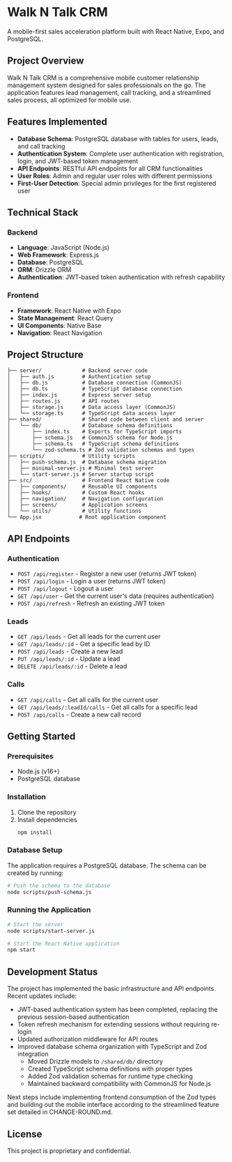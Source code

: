 # Walk N Talk CRM

A mobile-first sales acceleration platform built with React Native, Expo, and PostgreSQL.

## Project Overview

Walk N Talk CRM is a comprehensive mobile customer relationship management system designed for sales professionals on the go. The application features lead management, call tracking, and a streamlined sales process, all optimized for mobile use.

## Features Implemented

- **Database Schema**: PostgreSQL database with tables for users, leads, and call tracking
- **Authentication System**: Complete user authentication with registration, login, and JWT-based token management
- **API Endpoints**: RESTful API endpoints for all CRM functionalities
- **User Roles**: Admin and regular user roles with different permissions
- **First-User Detection**: Special admin privileges for the first registered user

## Technical Stack

### Backend
- **Language**: JavaScript (Node.js)
- **Web Framework**: Express.js
- **Database**: PostgreSQL
- **ORM**: Drizzle ORM
- **Authentication**: JWT-based token authentication with refresh capability

### Frontend
- **Framework**: React Native with Expo
- **State Management**: React Query
- **UI Components**: Native Base
- **Navigation**: React Navigation

## Project Structure

```
├── server/             # Backend server code
│   ├── auth.js         # Authentication setup
│   ├── db.js           # Database connection (CommonJS)
│   ├── db.ts           # TypeScript database connection
│   ├── index.js        # Express server setup
│   ├── routes.js       # API routes
│   ├── storage.js      # Data access layer (CommonJS)
│   └── storage.ts      # TypeScript data access layer
├── shared/             # Shared code between client and server
│   └── db/             # Database schema definitions
│       ├── index.ts    # Exports for TypeScript imports
│       ├── schema.js   # CommonJS schema for Node.js
│       ├── schema.ts   # TypeScript schema definitions
│       └── zod-schema.ts # Zod validation schemas and types
├── scripts/            # Utility scripts
│   ├── push-schema.js  # Database schema migration
│   ├── minimal-server.js # Minimal test server
│   └── start-server.js # Server startup script
├── src/                # Frontend React Native code
│   ├── components/     # Reusable UI components
│   ├── hooks/          # Custom React hooks
│   ├── navigation/     # Navigation configuration
│   ├── screens/        # Application screens
│   └── utils/          # Utility functions
└── App.jsx            # Root application component
```

## API Endpoints

### Authentication
- `POST /api/register` - Register a new user (returns JWT token)
- `POST /api/login` - Login a user (returns JWT token)
- `POST /api/logout` - Logout a user
- `GET /api/user` - Get the current user's data (requires authentication)
- `POST /api/refresh` - Refresh an existing JWT token

### Leads
- `GET /api/leads` - Get all leads for the current user
- `GET /api/leads/:id` - Get a specific lead by ID
- `POST /api/leads` - Create a new lead
- `PUT /api/leads/:id` - Update a lead
- `DELETE /api/leads/:id` - Delete a lead

### Calls
- `GET /api/calls` - Get all calls for the current user
- `GET /api/leads/:leadId/calls` - Get all calls for a specific lead
- `POST /api/calls` - Create a new call record

## Getting Started

### Prerequisites
- Node.js (v16+)
- PostgreSQL database

### Installation

1. Clone the repository
2. Install dependencies
   ```bash
   npm install
   ```

### Database Setup

The application requires a PostgreSQL database. The schema can be created by running:

```bash
# Push the schema to the database
node scripts/push-schema.js
```

### Running the Application

```bash
# Start the server
node scripts/start-server.js

# Start the React Native application
npm start
```

## Development Status

The project has implemented the basic infrastructure and API endpoints. Recent updates include:

- JWT-based authentication system has been completed, replacing the previous session-based authentication
- Token refresh mechanism for extending sessions without requiring re-login
- Updated authorization middleware for API routes
- Improved database schema organization with TypeScript and Zod integration
  - Moved Drizzle models to `/shared/db/` directory
  - Created TypeScript schema definitions with proper types
  - Added Zod validation schemas for runtime type checking
  - Maintained backward compatibility with CommonJS for Node.js

Next steps include implementing frontend consumption of the Zod types and building out the mobile interface according to the streamlined feature set detailed in CHANGE-ROUND.md.

## License

This project is proprietary and confidential.
